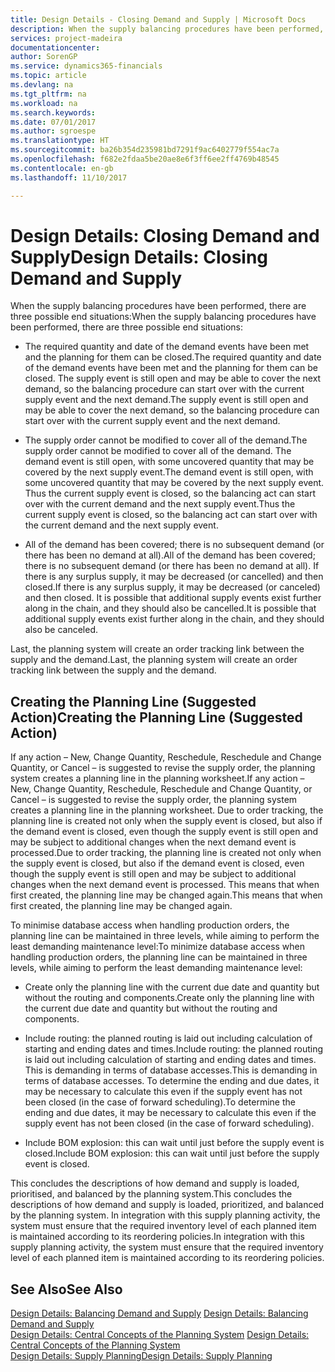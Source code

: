 ```yaml
---
title: Design Details - Closing Demand and Supply | Microsoft Docs
description: When the supply balancing procedures have been performed, there are three possible end situations.
services: project-madeira
documentationcenter: 
author: SorenGP
ms.service: dynamics365-financials
ms.topic: article
ms.devlang: na
ms.tgt_pltfrm: na
ms.workload: na
ms.search.keywords: 
ms.date: 07/01/2017
ms.author: sgroespe
ms.translationtype: HT
ms.sourcegitcommit: ba26b354d235981bd7291f9ac6402779f554ac7a
ms.openlocfilehash: f682e2fdaa5be20ae8e6f3ff6ee2ff4769b48545
ms.contentlocale: en-gb
ms.lasthandoff: 11/10/2017

---
```

# <a name="design-details-closing-demand-and-supply"></a><span data-ttu-id="36a84-103">Design Details: Closing Demand and Supply</span><span class="sxs-lookup"><span data-stu-id="36a84-103">Design Details: Closing Demand and Supply</span></span>
<span data-ttu-id="36a84-104">When the supply balancing procedures have been performed, there are three possible end situations:</span><span class="sxs-lookup"><span data-stu-id="36a84-104">When the supply balancing procedures have been performed, there are three possible end situations:</span></span>  

-   <span data-ttu-id="36a84-105">The required quantity and date of the demand events have been met and the planning for them can be closed.</span><span class="sxs-lookup"><span data-stu-id="36a84-105">The required quantity and date of the demand events have been met and the planning for them can be closed.</span></span> <span data-ttu-id="36a84-106">The supply event is still open and may be able to cover the next demand, so the balancing procedure can start over with the current supply event and the next demand.</span><span class="sxs-lookup"><span data-stu-id="36a84-106">The supply event is still open and may be able to cover the next demand, so the balancing procedure can start over with the current supply event and the next demand.</span></span>  

-   <span data-ttu-id="36a84-107">The supply order cannot be modified to cover all of the demand.</span><span class="sxs-lookup"><span data-stu-id="36a84-107">The supply order cannot be modified to cover all of the demand.</span></span> <span data-ttu-id="36a84-108">The demand event is still open, with some uncovered quantity that may be covered by the next supply event.</span><span class="sxs-lookup"><span data-stu-id="36a84-108">The demand event is still open, with some uncovered quantity that may be covered by the next supply event.</span></span> <span data-ttu-id="36a84-109">Thus the current supply event is closed, so the balancing act can start over with the current demand and the next supply event.</span><span class="sxs-lookup"><span data-stu-id="36a84-109">Thus the current supply event is closed, so the balancing act can start over with the current demand and the next supply event.</span></span>  

-   <span data-ttu-id="36a84-110">All of the demand has been covered; there is no subsequent demand (or there has been no demand at all).</span><span class="sxs-lookup"><span data-stu-id="36a84-110">All of the demand has been covered; there is no subsequent demand (or there has been no demand at all).</span></span> <span data-ttu-id="36a84-111">If there is any surplus supply, it may be decreased (or cancelled) and then closed.</span><span class="sxs-lookup"><span data-stu-id="36a84-111">If there is any surplus supply, it may be decreased (or canceled) and then closed.</span></span> <span data-ttu-id="36a84-112">It is possible that additional supply events exist further along in the chain, and they should also be cancelled.</span><span class="sxs-lookup"><span data-stu-id="36a84-112">It is possible that additional supply events exist further along in the chain, and they should also be canceled.</span></span>  

 <span data-ttu-id="36a84-113">Last, the planning system will create an order tracking link between the supply and the demand.</span><span class="sxs-lookup"><span data-stu-id="36a84-113">Last, the planning system will create an order tracking link between the supply and the demand.</span></span>  

## <a name="creating-the-planning-line-suggested-action"></a><span data-ttu-id="36a84-114">Creating the Planning Line (Suggested Action)</span><span class="sxs-lookup"><span data-stu-id="36a84-114">Creating the Planning Line (Suggested Action)</span></span>  
 <span data-ttu-id="36a84-115">If any action – New, Change Quantity, Reschedule, Reschedule and Change Quantity, or Cancel – is suggested to revise the supply order, the planning system creates a planning line in the planning worksheet.</span><span class="sxs-lookup"><span data-stu-id="36a84-115">If any action – New, Change Quantity, Reschedule, Reschedule and Change Quantity, or Cancel – is suggested to revise the supply order, the planning system creates a planning line in the planning worksheet.</span></span> <span data-ttu-id="36a84-116">Due to order tracking, the planning line is created not only when the supply event is closed, but also if the demand event is closed, even though the supply event is still open and may be subject to additional changes when the next demand event is processed.</span><span class="sxs-lookup"><span data-stu-id="36a84-116">Due to order tracking, the planning line is created not only when the supply event is closed, but also if the demand event is closed, even though the supply event is still open and may be subject to additional changes when the next demand event is processed.</span></span> <span data-ttu-id="36a84-117">This means that when first created, the planning line may be changed again.</span><span class="sxs-lookup"><span data-stu-id="36a84-117">This means that when first created, the planning line may be changed again.</span></span>  

 <span data-ttu-id="36a84-118">To minimise database access when handling production orders, the planning line can be maintained in three levels, while aiming to perform the least demanding maintenance level:</span><span class="sxs-lookup"><span data-stu-id="36a84-118">To minimize database access when handling production orders, the planning line can be maintained in three levels, while aiming to perform the least demanding maintenance level:</span></span>  

-   <span data-ttu-id="36a84-119">Create only the planning line with the current due date and quantity but without the routing and components.</span><span class="sxs-lookup"><span data-stu-id="36a84-119">Create only the planning line with the current due date and quantity but without the routing and components.</span></span>  

-   <span data-ttu-id="36a84-120">Include routing: the planned routing is laid out including calculation of starting and ending dates and times.</span><span class="sxs-lookup"><span data-stu-id="36a84-120">Include routing: the planned routing is laid out including calculation of starting and ending dates and times.</span></span> <span data-ttu-id="36a84-121">This is demanding in terms of database accesses.</span><span class="sxs-lookup"><span data-stu-id="36a84-121">This is demanding in terms of database accesses.</span></span> <span data-ttu-id="36a84-122">To determine the ending and due dates, it may be necessary to calculate this even if the supply event has not been closed (in the case of forward scheduling).</span><span class="sxs-lookup"><span data-stu-id="36a84-122">To determine the ending and due dates, it may be necessary to calculate this even if the supply event has not been closed (in the case of forward scheduling).</span></span>  

-   <span data-ttu-id="36a84-123">Include BOM explosion: this can wait until just before the supply event is closed.</span><span class="sxs-lookup"><span data-stu-id="36a84-123">Include BOM explosion: this can wait until just before the supply event is closed.</span></span>  

 <span data-ttu-id="36a84-124">This concludes the descriptions of how demand and supply is loaded, prioritised, and balanced by the planning system.</span><span class="sxs-lookup"><span data-stu-id="36a84-124">This concludes the descriptions of how demand and supply is loaded, prioritized, and balanced by the planning system.</span></span> <span data-ttu-id="36a84-125">In integration with this supply planning activity, the system must ensure that the required inventory level of each planned item is maintained according to its reordering policies.</span><span class="sxs-lookup"><span data-stu-id="36a84-125">In integration with this supply planning activity, the system must ensure that the required inventory level of each planned item is maintained according to its reordering policies.</span></span>  

## <a name="see-also"></a><span data-ttu-id="36a84-126">See Also</span><span class="sxs-lookup"><span data-stu-id="36a84-126">See Also</span></span>  
 <span data-ttu-id="36a84-127">[Design Details: Balancing Demand and Supply](design-details-balancing-demand-and-supply.md) </span><span class="sxs-lookup"><span data-stu-id="36a84-127">[Design Details: Balancing Demand and Supply](design-details-balancing-demand-and-supply.md) </span></span>  
 <span data-ttu-id="36a84-128">[Design Details: Central Concepts of the Planning System](design-details-central-concepts-of-the-planning-system.md) </span><span class="sxs-lookup"><span data-stu-id="36a84-128">[Design Details: Central Concepts of the Planning System](design-details-central-concepts-of-the-planning-system.md) </span></span>  
 [<span data-ttu-id="36a84-129">Design Details: Supply Planning</span><span class="sxs-lookup"><span data-stu-id="36a84-129">Design Details: Supply Planning</span></span>](design-details-supply-planning.md)

